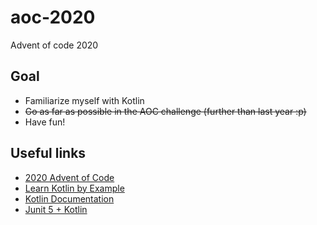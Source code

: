 # aoc-2020
Advent of code 2020

## Goal
* Familiarize myself with Kotlin
* ~~Go as far as possible in the AOC challenge (further than last year :p)~~
* Have fun! 

## Useful links
* [2020 Advent of Code](https://adventofcode.com/)
* [Learn Kotlin by Example](https://play.kotlinlang.org/byExample/overview)
* [Kotlin Documentation](https://kotlinlang.org/docs/reference/basic-syntax.html)
* [Junit 5 + Kotlin](https://www.baeldung.com/junit-5-kotlin)
